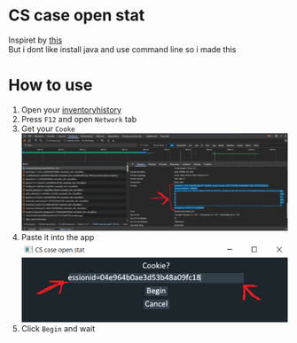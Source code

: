 # CS case open stat

Inspiret by [this](https://github.com/cantryDev/CSGOCaseStatsViewerV2)\
But i dont like install java and use command line so i made this

# How to use 

1) Open your [inventoryhistory](https://steamcommunity.com/my/inventoryhistory) 
2) Press `F12` and open `Network` tab
3) Get your `Cooke`
![image](pics/cookie.png)
4) Paste it into the app \
![image](pics/paste.png)
5) Click `Begin` and wait
